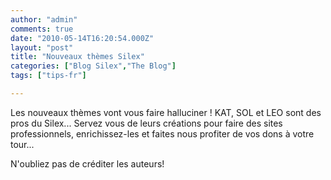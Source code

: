 ```yaml
---
author: "admin"
comments: true
date: "2010-05-14T16:20:54.000Z"
layout: "post"
title: "Nouveaux thèmes Silex"
categories: ["Blog Silex","The Blog"]
tags: ["tips-fr"]

---
```

Les nouveaux thèmes vont vous faire halluciner ! KAT, SOL et LEO sont des pros du Silex... Servez vous de leurs créations pour faire des sites professionnels, enrichissez-les et faites nous profiter de vos dons à votre tour...

N'oubliez pas de créditer les auteurs!


